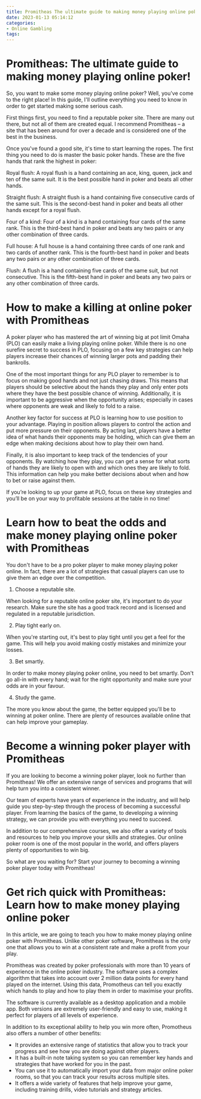 ```yaml
---
title: Promitheas The ultimate guide to making money playing online poker!
date: 2023-01-13 05:14:12
categories:
- Online Gambling
tags:
---
```



#  Promitheas: The ultimate guide to making money playing online poker!

So, you want to make some money playing online poker? Well, you've come to the right place! In this guide, I'll outline everything you need to know in order to get started making some serious cash.

First things first, you need to find a reputable poker site. There are many out there, but not all of them are created equal. I recommend Promitheas – a site that has been around for over a decade and is considered one of the best in the business.

Once you've found a good site, it's time to start learning the ropes. The first thing you need to do is master the basic poker hands. These are the five hands that rank the highest in poker:

Royal flush: A royal flush is a hand containing an ace, king, queen, jack and ten of the same suit. It is the best possible hand in poker and beats all other hands.

Straight flush: A straight flush is a hand containing five consecutive cards of the same suit. This is the second-best hand in poker and beats all other hands except for a royal flush.

Four of a kind: Four of a kind is a hand containing four cards of the same rank. This is the third-best hand in poker and beats any two pairs or any other combination of three cards.

Full house: A full house is a hand containing three cards of one rank and two cards of another rank. This is the fourth-best hand in poker and beats any two pairs or any other combination of three cards.

Flush: A flush is a hand containing five cards of the same suit, but not consecutive. This is the fifth-best hand in poker and beats any two pairs or any other combination of three cards.

#  How to make a killing at online poker with Promitheas

A poker player who has mastered the art of winning big at pot limit Omaha (PLO) can easily make a living playing online poker. While there is no one surefire secret to success in PLO, focusing on a few key strategies can help players increase their chances of winning larger pots and padding their bankrolls.

One of the most important things for any PLO player to remember is to focus on making good hands and not just chasing draws. This means that players should be selective about the hands they play and only enter pots where they have the best possible chance of winning. Additionally, it is important to be aggressive when the opportunity arises; especially in cases where opponents are weak and likely to fold to a raise.

Another key factor for success at PLO is learning how to use position to your advantage. Playing in position allows players to control the action and put more pressure on their opponents. By acting last, players have a better idea of what hands their opponents may be holding, which can give them an edge when making decisions about how to play their own hand.

Finally, it is also important to keep track of the tendencies of your opponents. By watching how they play, you can get a sense for what sorts of hands they are likely to open with and which ones they are likely to fold. This information can help you make better decisions about when and how to bet or raise against them.

If you’re looking to up your game at PLO, focus on these key strategies and you’ll be on your way to profitable sessions at the table in no time!

#  Learn how to beat the odds and make money playing online poker with Promitheas

You don't have to be a pro poker player to make money playing poker online. In fact, there are a lot of strategies that casual players can use to give them an edge over the competition.

1. Choose a reputable site.

When looking for a reputable online poker site, it's important to do your research. Make sure the site has a good track record and is licensed and regulated in a reputable jurisdiction.

2. Play tight early on.

When you're starting out, it's best to play tight until you get a feel for the game. This will help you avoid making costly mistakes and minimize your losses.

3. Bet smartly.

In order to make money playing poker online, you need to bet smartly. Don't go all-in with every hand; wait for the right opportunity and make sure your odds are in your favour.

4. Study the game.

The more you know about the game, the better equipped you'll be to winning at poker online. There are plenty of resources available online that can help improve your gameplay.

#  Become a winning poker player with Promitheas

If you are looking to become a winning poker player, look no further than Promitheas! We offer an extensive range of services and programs that will help turn you into a consistent winner.

Our team of experts have years of experience in the industry, and will help guide you step-by-step through the process of becoming a successful player. From learning the basics of the game, to developing a winning strategy, we can provide you with everything you need to succeed.

In addition to our comprehensive courses, we also offer a variety of tools and resources to help you improve your skills and strategies. Our online poker room is one of the most popular in the world, and offers players plenty of opportunities to win big.

So what are you waiting for? Start your journey to becoming a winning poker player today with Promitheas!

#  Get rich quick with Promitheas: Learn how to make money playing online poker

In this article, we are going to teach you how to make money playing online poker with Promitheas. Unlike other poker software, Promitheas is the only one that allows you to win at a consistent rate and make a profit from your play. 

Promitheas was created by poker professionals with more than 10 years of experience in the online poker industry. The software uses a complex algorithm that takes into account over 2 million data points for every hand played on the internet. Using this data, Promotheus can tell you exactly which hands to play and how to play them in order to maximise your profits. 

The software is currently available as a desktop application and a mobile app. Both versions are extremely user-friendly and easy to use, making it perfect for players of all levels of experience. 

In addition to its exceptional ability to help you win more often, Promotheus also offers a number of other benefits: 

- It provides an extensive range of statistics that allow you to track your progress and see how you are doing against other players. 
- It has a built-in note taking system so you can remember key hands and strategies that have worked for you in the past. 
- You can use it to automatically import your data from major online poker rooms, so that you can track your results across multiple sites. 
- It offers a wide variety of features that help improve your game, including training drills, video tutorials and strategy articles.